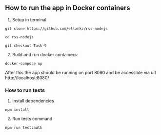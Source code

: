 ## How to run the app in Docker containers

1. Setup in terminal
```
git clone https://github.com/ellankz/rss-nodejs
```
```
cd rss-nodejs
```
```
git checkout Task-9
```

2. Build and run docker containers:
```
docker-compose up
```

After this the app should be running on port 8080 and be accessible via url http://localhost:8080/

### How to run tests

1. Install dependencies
```
npm install
```
2. Run tests command
```
npm run test:auth
```
